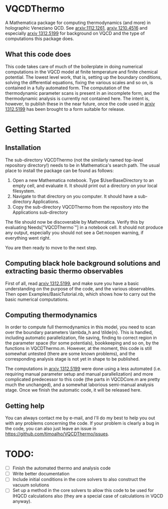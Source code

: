 VQCDThermo
==========

A Mathematica package for computing thermodynamics (and more) in holographic Veneziano QCD. See [arxiv:1112.1261](http://arxiv.org/abs/1112.1261), [arxiv 1210.4516](http://arxiv.org/abs/1210.4516) and especially [arxiv 1312.5199](http://arxiv.org/abs/1312.5199) for background on VQCD and the type of computations this package does.

What this code does
-------------------

This code takes care of much of the boilerplate in doing numerical computations in the VQCD model at finite temperature and finite chemical potential. The lowest level work, that is, setting up the boundary conditions, solving the differential equations, fixing the various scales and so on, is contained in a fully automated form. The computation of the thermodynamic parameter scans is present in an incomplete form, and the thermodynamic analysis is currently not contained here. The intent is, however, to publish these in the near future, once the code used in [arxiv 1312.5199](http://arxiv.org/abs/1312.5199) has been brought to a form suitable for release.

Getting Started
===============

Installation
------------

The sub-directory VQCDThermo (not the similarly named top-level repository directory!) needs to be in Mathematica's search path. The usual place to install the package can be found as follows:

1.    Open a new Mathematica notebook. Type $UserBaseDirectory to an empty cell, and evaluate it. It should print out       a directory on your local filesystem.
2.    Navigate to that directory on you computer. It should have a sub-directory Applications.
3.    Copy the sub-directory VQCDThermo from the repository into the Applications sub-directory

The file should now be discoverable by Mathematica. Verify this by evaluating Needs["VQCDThermo`"] in a notebook cell. It should not produce any output, especially you should not see a Get:noopen warning, if everything went right.

You are then ready to move to the next step.

Computing black hole background solutions and extracting basic thermo observables
---------------------------------------------------------------------------------

First of all, read [arxiv 1312.5199](http://arxiv.org/abs/1312.5199), and make sure you have a basic understanding on the purpose of the code, and the various observables. Then open Examples/BasicTutorial.nb, which shows how to carry out the basic numerical computations.

Computing thermodynamics
------------------------

In order to compute full thermodynamics in this model, you need to scan over the boundary parameters \lambda_h and \tilde{n}. This is handled, including automatic parallelization, file saving, finding to correct region in the parameter space (for some potentials), bookkeeping and so on, by the functions in VQCDThermo.m. However, at the moment, this code is still somewhat untested (there are some known problems), and the corresponding analysis stage is not yet in shape to be published.

The computations in [arxiv 1312.5199](http://arxiv.org/abs/1312.5199) were done using a less automated (i.e. requiring manual parameter setup and manual parallelization) and more complicated predecessor to this code (the parts in VQCDCore.m are pretty much the unchanged), and a somewhat laborious semi-manual analysis stage. Once we finish the automatic code, it will be released here.

Getting help
------------

You can always contact me by e-mail, and I'll do my best to help you out with any problems concerning the code. If your problem is clearly a bug in the code, you can also just leave an issue in https://github.com/timoalho/VQCDThermo/issues.

TODO:
=====

- [ ]   Finish the automated thermo and analysis code
- [ ]   Write better documentation
- [ ]   Include initial conditions in the core solvers to also construct the vacuum solutions
- [ ]   Set up a method in the core solvers to allow this code to be used for IHQCD calculations also (they are a            special case of calculations in VQCD anyway). 
